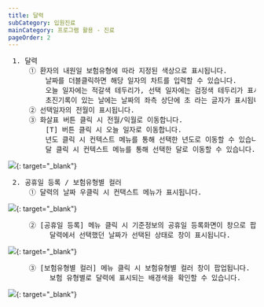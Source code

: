 ```yaml
---
title: 달력
subCategory: 입원진료
mainCategory: 프로그램 활용 - 진료
pageOrder: 2
---
```

<pre>
 <t2><bold>1. 달력 </bold></t2>
     ① 환자의 내원일 보험유형에 따라 지정된 색상으로 표시됩니다. 
         날짜를 더블클릭하면 해당 일자의 차트를 입력할 수 있습니다.
         오늘 일자에는 적갈색 테두리가, 선택 일자에는 검정색 테두리가 표시됩니다. 
         초진기록이 있는 날에는 날짜의 좌측 상단에 초 라는 글자가 표시됩니다.
     ② 선택일자의 전월이 표시됩니다.
     ③ 화살표 버튼 클릭 시 전월/익월로 이동합니다.
         [T] 버튼 클릭 시 오늘 일자로 이동합니다.
         년도 클릭 시 컨텍스트 메뉴를 통해 선택한 년도로 이동할 수 있습니다.
         달 클릭 시 컨텍스트 메뉴를 통해 선택한 달로 이동할 수 있습니다.
</pre>

[![](/images/{{page.url}}_1.png)](/images/{{page.url}}_1.png){: target="_blank"}

<pre>
 <t2><bold>2. 공휴일 등록 / 보험유형별 컬러</bold></t2>
     ① 달력의 날짜 우클릭 시 컨택스트 메뉴가 표시됩니다.
</pre>
[![](/images/{{page.url}}_2.png)](/images/{{page.url}}_2.png){: target="_blank"}

<pre>
     ② [공휴일 등록] 메뉴 클릭 시 기준정보의 공휴일 등록화면이 창으로 팝업됩니다.
          달력에서 선택했던 날짜가 선택된 상태로 창이 표시됩니다.
</pre>
[![](/images/{{page.url}}_3.png)](/images/{{page.url}}_3.png){: target="_blank"}

<pre>
     ③ [보험유형별 컬러] 메뉴 클릭 시 보험유형별 컬러 창이 팝업됩니다.
          보험 유형별로 달력에 표시되는 배경색을 확인할 수 있습니다.
</pre>
[![](/images/{{page.url}}_4.png)](/images/{{page.url}}_4.png){: target="_blank"}